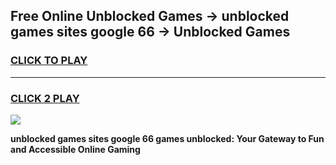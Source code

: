 
## Free Online Unblocked Games → unblocked games sites google 66 → Unblocked Games
<h3>
<a href="https://premium.freeplayer.one?title=unblocked_games_sites_google_66&ref=21F">CLICK TO PLAY</a></h3>
<hr>

<h3>
<a href="https://premium.freeplayer.one?title=unblocked_games_sites_google_66&ref=21F">CLICK 2 PLAY</a>
  
</h3>

<a href="https://premium.freeplayer.one?title=unblocked_games_sites_google_66&ref=21F/"><img src="https://clearcache.store/games.png"></a>


**unblocked games sites google 66 games unblocked: Your Gateway to Fun and Accessible Online Gaming**
